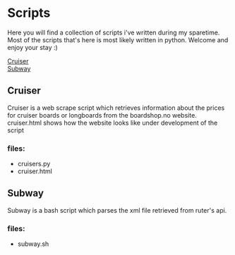 # Scripts
Here you will find a collection of scripts i've written during my sparetime.
Most of the scripts that's here is most likely written in python. Welcome and enjoy your stay :)

[Cruiser](#cruiser)  
[Subway](#subway)

## Cruiser
Cruiser is a web scrape script which retrieves information about the prices for cruiser boards or longboards from the boardshop.no website. cruiser.html shows how the website looks like under development of the script
### files:
- cruisers.py
- cruiser.html

## Subway
Subway is a bash script which parses the xml file retrieved from ruter's api.
### files:
- subway.sh
